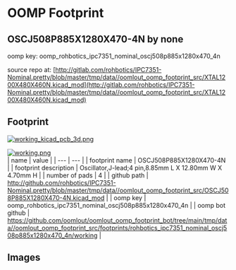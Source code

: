 # OOMP Footprint  
## OSCJ508P885X1280X470-4N  by none  
  
oomp key: oomp_rohbotics_ipc7351_nominal_oscj508p885x1280x470_4n  
  
source repo at: [http://gitlab.com/rohbotics/IPC7351-Nominal.pretty/blob/master/tmp/data//oomlout_oomp_footprint_src/XTAL1200X480X460N.kicad_mod](http://gitlab.com/rohbotics/IPC7351-Nominal.pretty/blob/master/tmp/data//oomlout_oomp_footprint_src/XTAL1200X480X460N.kicad_mod)  
## Footprint  
  
[![working_kicad_pcb_3d.png](working_kicad_pcb_3d_600.png)](working_kicad_pcb_3d.png)  
  
[![working.png](working_600.png)](working.png)  
| name | value | 
| --- | --- | 
| footprint name | OSCJ508P885X1280X470-4N | 
| footprint description | Oscillator,J-lead;4 pin,8.85mm L X 12.80mm W X 4.70mm H | 
| number of pads | 4 | 
| github path | http://github.com/rohbotics/IPC7351-Nominal.pretty/blob/master/tmp/data//oomlout_oomp_footprint_src/OSCJ508P885X1280X470-4N.kicad_mod | 
| oomp key | oomp_rohbotics_ipc7351_nominal_oscj508p885x1280x470_4n | 
| oomp bot github | https://github.com/oomlout/oomlout_oomp_footprint_bot/tree/main/tmp/data//oomlout_oomp_footprint_src/footprints/rohbotics_ipc7351_nominal_oscj508p885x1280x470_4n/working | 
## Images  
